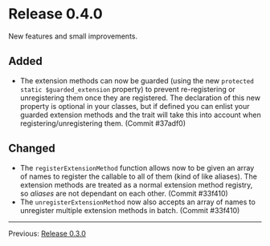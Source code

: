 # Release 0.4.0

New features and small improvements.

## Added

- The extension methods can now be guarded (using the new `protected static $guarded_extension` property)
 to prevent re-registering or unregistering them once they are registered. The declaration of this new
 property is optional in your classes, but if defined you can enlist your guarded extension methods and
 the trait will take this into account when registering/unregistering them. (Commit #37adf0)

## Changed

- The `registerExtensionMethod` function allows now to be given an array of names to register the
 callable to all of them (kind of like aliases). The extension methods are treated as a normal
  extension method registry, so _aliases_ are not dependant on each other. (Commit #33f410)
- The `unregisterExtensionMethod` now also accepts an array of names to unregister multiple
 extension methods in batch. (Commit #33f410)

---

Previous: [Release 0.3.0](CHANGELOG-0.3.0.md)
